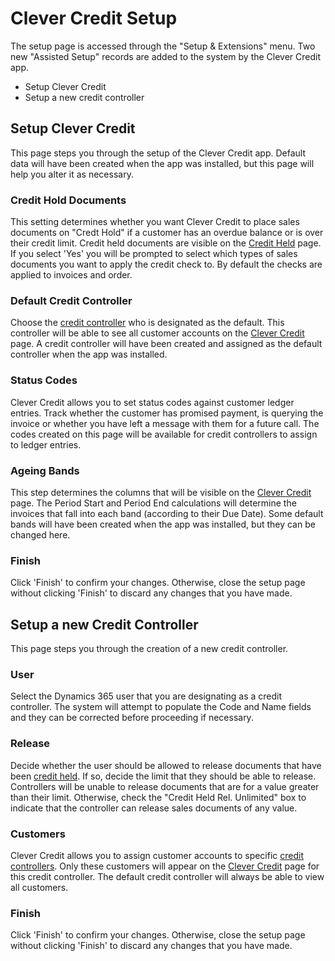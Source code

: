 # Clever Credit Setup
The setup page is accessed through the "Setup & Extensions" menu. Two new "Assisted Setup" records are added to the system by the Clever Credit app.
- Setup Clever Credit
- Setup a new credit controller

## Setup Clever Credit
This page steps you through the setup of the Clever Credit app. Default data will have been created when the app was installed, but this page will help you alter it as necessary.

### Credit Hold Documents
This setting determines whether you want Clever Credit to place sales documents on "Credt Hold" if a customer has an overdue balance or is over their credit limit. Credit held documents are visible on the [Credit Held](.\credit-held) page. If you select 'Yes' you will be prompted to select which types of sales documents you want to apply the credit check to. By default the checks are applied to invoices and order.

### Default Credit Controller
Choose the [credit controller](.\credit-controllers) who is designated as the default. This controller will be able to see all customer accounts on the [Clever Credit](.\clever-credit) page. A credit controller will have been created and assigned as the default controller when the app was installed.

### Status Codes
Clever Credit allows you to set status codes against customer ledger entries. Track whether the customer has promised payment, is querying the invoice or whether you have left a message with them for a future call. The codes created on this page will be available for credit controllers to assign to ledger entries.

### Ageing Bands
This step determines the columns that will be visible on the [Clever Credit](.\clever-credit) page. The Period Start and Period End calculations will determine the invoices that fall into each band (according to their Due Date). Some default bands will have been created when the app was installed, but they can be changed here.

### Finish
Click 'Finish' to confirm your changes. Otherwise, close the setup page without clicking 'Finish' to discard any changes that you have made.

## Setup a new Credit Controller
This page steps you through the creation of a new credit controller.

### User
Select the Dynamics 365 user that you are designating as a credit controller. The system will attempt to populate the Code and Name fields and they can be corrected before proceeding if necessary.

### Release
Decide whether the user should be allowed to release documents that have been [credit held](.\credit-held). If so, decide the limit that they should be able to release. Controllers will be unable to release documents that are for a value greater than their limit. Otherwise, check the "Credit Held Rel. Unlimited" box to indicate that the controller can release sales documents of any value.

### Customers
Clever Credit allows you to assign customer accounts to specific [credit controllers](.\credit-controllers). Only these customers will appear on the [Clever Credit](.\clever-credit) page for this credit controller. The default credit controller will always be able to view all customers.

### Finish
Click 'Finish' to confirm your changes. Otherwise, close the setup page without clicking 'Finish' to discard any changes that you have made.